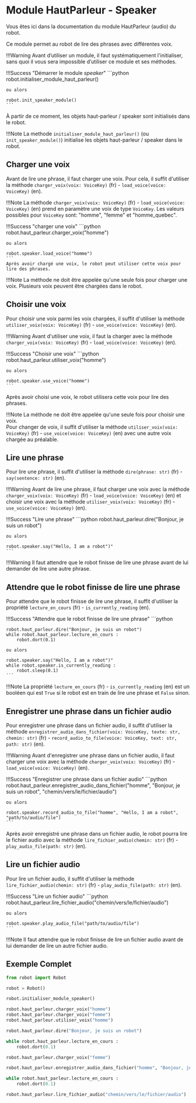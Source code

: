 # Module HautParleur - Speaker

Vous êtes ici dans la documentation du module HautParleur (audio) du robot.

Ce module permet au robot de lire des phrases avec différentes voix.

!!!Warning
    Avant d’utiliser un module, il faut systématiquement l'initialiser, sans quoi il vous sera impossible d’utiliser ce module et ses méthodes.

!!!Success "Démarrer le module *speaker*"
    ```python
    robot.initialiser_module_haut_parleur()

    ou alors

    robot.init_speaker_module()
    ```

À partir de ce moment, les objets haut-parleur / speaker sont initialisés dans le robot.

!!!Note
    La methode `initialiser_module_haut_parleur()` (ou `init_speaker_module()`) initialise les objets haut-parleur / speaker dans le robot.

## Charger une voix

Avant de lire une phrase, il faut charger une voix. Pour cela, il suffit d'utiliser la méthode `charger_voix(voix: VoiceKey)` (fr) - `load_voice(voice: VoiceKey)` (en).

!!!Note
    La méthode `charger_voix(voix: VoiceKey)` (fr) - `load_voice(voice: VoiceKey)` (en) prend en paramètre une voix de type `VoiceKey`.
    Les valeurs possibles pour `VoiceKey` sont: "homme", "femme" et "homme_quebec".

!!!Success "charger une voix"
    ```python
    robot.haut_parleur.charger_voix("homme")

    ou alors

    robot.speaker.load_voice("homme")
    ```
    Après avoir chargé une voix, le robot peut utiliser cette voix pour lire des phrases.

!!!Note
    La méthode ne doit être appelée qu'une seule fois pour charger une voix.
    Plusieurs voix peuvent être chargées dans le robot.

## Choisir une voix

Pour choisir une voix parmi les voix chargées, il suffit d'utiliser la méthode `utiliser_voix(voix: VoiceKey)` (fr) - `use_voice(voice: VoiceKey)` (en).

!!!Warning
    Avant d'utiliser une voix, il faut la charger avec la méthode `charger_voix(voix: VoiceKey)` (fr) - `load_voice(voice: VoiceKey)` (en).

!!!Success "Choisir une voix"
    ```python
    robot.haut_parleur.utiliser_voix("homme")

    ou alors

    robot.speaker.use_voice("homme")
    ```

Après avoir choisi une voix, le robot utilisera cette voix pour lire des phrases.

!!!Note
    La méthode ne doit être appelée qu'une seule fois pour choisir une voix.  
    Pour changer de voix, il suffit d'utiliser la méthode `utiliser_voix(voix: VoiceKey)` (fr) - `use_voice(voice: VoiceKey)` (en) avec une autre voix chargée au préalable.

## Lire une phrase

Pour lire une phrase, il suffit d'utiliser la méthode `dire(phrase: str)` (fr) - `say(sentence: str)` (en).

!!!Warning
    Avant de lire une phrase, il faut charger une voix avec la méthode `charger_voix(voix: VoiceKey)` (fr) - `load_voice(voice: VoiceKey)` (en) et choisir une voix avec la méthode `utiliser_voix(voix: VoiceKey)` (fr) - `use_voice(voice: VoiceKey)` (en).

!!!Success "Lire une phrase"
    ```python
    robot.haut_parleur.dire("Bonjour, je suis un robot")

    ou alors

    robot.speaker.say("Hello, I am a robot")"
    ```

!!!Warning
    Il faut attendre que le robot finisse de lire une phrase avant de lui demander de lire une autre phrase.

## Attendre que le robot finisse de lire une phrase

Pour attendre que le robot finisse de lire une phrase, il suffit d'utiliser la propriété `lecture_en_cours` (fr) - `is_currently_reading` (en).

!!!Success "Attendre que le robot finisse de lire une phrase"
    ```python

    robot.haut_parleur.dire("Bonjour, je suis un robot")
    while robot.haut_parleur.lecture_en_cours :
        robot.dort(0.1)

    ou alors

    robot.speaker.say("Hello, I am a robot")"
    while robot.speaker.is_currently_reading :
        robot.sleep(0.1)
    ```

!!!Note
    La propriété `lecture_en_cours` (fr) - `is_currently_reading` (en) est un booléen qui est `True` si le robot est en train de lire une phrase et `False` sinon.

## Enregistrer une phrase dans un fichier audio

Pour enregistrer une phrase dans un fichier audio, il suffit d'utiliser la méthode `enregistrer_audio_dans_fichier(voix: VoiceKey, texte: str, chemin: str)` (fr) - `record_audio_to_file(voice: VoiceKey, text: str, path: str)` (en).

!!!Warning
    Avant d'enregistrer une phrase dans un fichier audio, il faut charger une voix avec la méthode `charger_voix(voix: VoiceKey)` (fr) - `load_voice(voice: VoiceKey)` (en).

!!!Success "Enregistrer une phrase dans un fichier audio"
    ```python
    robot.haut_parleur.enregistrer_audio_dans_fichier("homme", "Bonjour, je suis un robot", "chemin/vers/le/fichier/audio")

    ou alors

    robot.speaker.record_audio_to_file("homme", "Hello, I am a robot", "path/to/audio/file")
    ```

Après avoir enregistré une phrase dans un fichier audio, le robot pourra lire le fichier audio avec la méthode `lire_fichier_audio(chemin: str)` (fr) - `play_audio_file(path: str)` (en).

## Lire un fichier audio

Pour lire un fichier audio, il suffit d'utiliser la méthode `lire_fichier_audio(chemin: str)` (fr) - `play_audio_file(path: str)` (en).

!!!Success "Lire un fichier audio"
    ```python
    robot.haut_parleur.lire_fichier_audio("chemin/vers/le/fichier/audio")

    ou alors

    robot.speaker.play_audio_file("path/to/audio/file")
    ```

!!!Note
    Il faut attendre que le robot finisse de lire un fichier audio avant de lui demander de lire un autre fichier audio.

## Exemple Complet

```python
from robot import Robot

robot = Robot()

robot.initialiser_module_speaker()

robot.haut_parleur.charger_voix("homme")
robot.haut_parleur.charger_voix("femme")
robot.haut_parleur.utiliser_voix("homme")

robot.haut_parleur.dire("Bonjour, je suis un robot")

while robot.haut_parleur.lecture_en_cours :
    robot.dort(0.1)

robot.haut_parleur.charger_voix("femme")

robot.haut_parleur.enregistrer_audio_dans_fichier("homme", "Bonjour, je suis un robot", "chemin/vers/le/fichier/audio")

while robot.haut_parleur.lecture_en_cours :
    robot.dort(0.1)

robot.haut_parleur.lire_fichier_audio("chemin/vers/le/fichier/audio")
```
